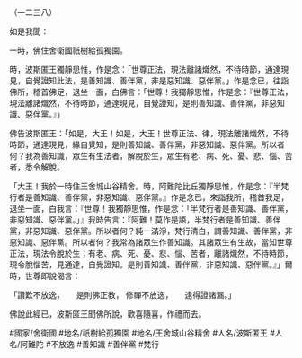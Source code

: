 （一二三八）

如是我聞：

一時，佛住舍衛國祇樹給孤獨園。

時，波斯匿王獨靜思惟，作是念：「世尊正法，現法離諸熾然，不待時節，通達現見，自覺證知此法，是善知識、善伴黨，非是惡知識、惡伴黨。」作是念已，往詣佛所，稽首佛足，退坐一面，白佛言：「世尊！我獨靜思惟，作是念：『世尊正法，現法離諸熾然，不待時節，通達現見，自覺證知，是則善知識、善伴黨，非惡知識、惡伴黨。』」

佛告波斯匿王：「如是，大王！如是，大王！世尊正法、律，現法離諸熾然，不待時節，通達現見，緣自覺知，是則善知識、善伴黨，非惡知識、惡伴黨。所以者何？我為善知識，眾生有生法者，解脫於生，眾生有老、病、死、憂、悲、惱、苦者，悉令解脫。

「大王！我於一時住王舍城山谷精舍。時，阿難陀比丘獨靜思惟，作是念：『半梵行者是善知識、善伴黨，非惡知識、惡伴黨。』作是念已，來詣我所，稽首我足，退坐一面，白我言：『世尊！我獨靜思惟，作是念：「半梵行者是善知識、善伴黨，非惡知識、惡伴黨。」』我時告言：『阿難！莫作是語，半梵行者是善知識、善伴黨，非惡知識、惡伴黨。所以者何？純一滿淨，梵行清白，謂善知識、善伴黨，非惡知識、惡伴黨。所以者何？我常為諸眾生作善知識。其諸眾生有生故，當知世尊正法，現法令脫於生；有老、病、死、憂、悲、惱、苦者，離諸熾然，不待時節，現令脫惱苦，見通達，自覺證知。是則善知識、善伴黨，非惡知識、惡伴黨。』」爾時，世尊即說偈言：

「讚歎不放逸，　　是則佛正教，
修禪不放逸，　　逮得證諸漏。」

佛說此經已，波斯匿王聞佛所說，歡喜隨喜，作禮而去。

#國家/舍衛國
#地名/祇樹給孤獨園
#地名/王舍城山谷精舍
#人名/波斯匿王
#人名/阿難陀
#不放逸
#善知識
#善伴黨
#梵行
